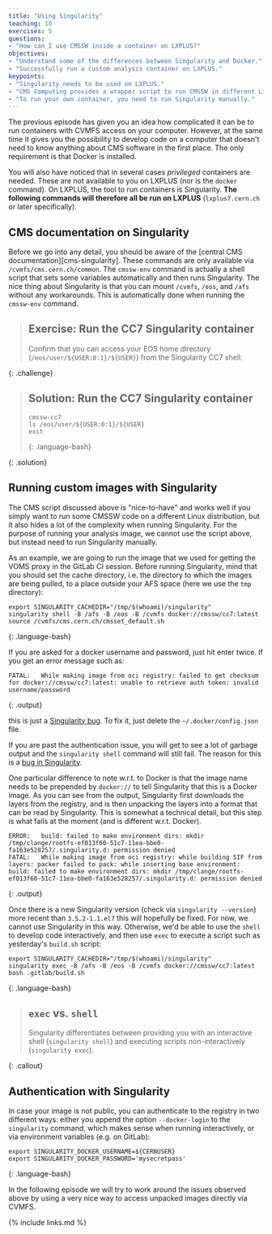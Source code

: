 ```yaml
---
title: "Using Singularity"
teaching: 10
exercises: 5
questions:
- "How can I use CMSSW inside a container on LXPLUS?"
objectives:
- "Understand some of the differences between Singularity and Docker."
- "Successfully run a custom analysis container on LXPLUS."
keypoints:
- "Singularity needs to be used on LXPLUS."
- "CMS Computing provides a wrapper script to run CMSSW in different Linux environments (SLC5, SLC6, CC7, CC8)."
- "To run your own container, you need to run Singularity manually."
---
```


The previous episode has given you an idea how complicated it can be
to run containers with CVMFS access on your computer. However, at the
same time it gives you the possibility to develop code on a computer
that doesn't need to know anything about CMS software in the first place.
The only requirement is that Docker is installed.

You will also have noticed that in several cases *privileged* containers
are needed. These are not available to you on LXPLUS (nor is the `docker`
command). On LXPLUS, the tool to run containers is Singularity.
**The following commands will therefore all be run on LXPLUS**
(`lxplus7.cern.ch` or later specifically).

## CMS documentation on Singularity

Before we go into any detail, you should be aware of the
[central CMS documentation][cms-singularity]. These commands are only
available via `/cvmfs/cms.cern.ch/common`. The `cmssw-env` command is
actually a shell script that sets some variables automatically and then
runs Singularity. The nice thing about Singularity is that you can
mount `/cvmfs`, `/eos`, and `/afs` without any workarounds. This is
automatically done when running the `cmssw-env` command.

> ## Exercise: Run the CC7 Singularity container
>
> Confirm that you can access your EOS home directory
> (`/eos/user/${USER:0:1}/${USER}`) from the Singularity CC7 shell.
>
{: .challenge}

> ## Solution: Run the CC7 Singularity container
>
> ~~~
> cmssw-cc7
> ls /eos/user/${USER:0:1}/${USER}
> exit
> ~~~
> {: .language-bash}
>
{: .solution}

## Running custom images with Singularity

The CMS script discussed above is "nice-to-have" and works well
if you simply want to run some CMSSW code on a different Linux
distribution, but it also hides a lot of the complexity when
running Singularity. For the purpose of running your analysis
image, we cannot use the script above, but instead need to
run Singularity manually.

As an example, we are going to run the image that we used for
getting the VOMS proxy in the GitLab CI session. Before running
Singularity, mind that you should set the cache directory, i.e.
the directory to which the images are being pulled, to a
place outside your AFS space (here we use the `tmp` directory):

~~~
export SINGULARITY_CACHEDIR="/tmp/$(whoami)/singularity"
singularity shell -B /afs -B /eos -B /cvmfs docker://cmssw/cc7:latest
source /cvmfs/cms.cern.ch/cmsset_default.sh
~~~
{: .language-bash}

If you are asked for a docker username and password, just hit
enter twice. If you get an error message such as:

~~~
FATAL:   While making image from oci registry: failed to get checksum for docker://cmssw/cc7:latest: unable to retrieve auth token: invalid username/password
~~~
{: .output}

this is just a
[Singularity bug](https://github.com/sylabs/singularity/issues/4224).
To fix it, just delete the `~/.docker/config.json` file.

If you are past the authentication issue, you will get to see a
lot of garbage output and the `singularity shell` command will still
fail. The reason for this is a
[bug in Singularity](https://github.com/sylabs/singularity/issues/4943).

One particular difference to note w.r.t. to Docker is that the image
name needs to be prepended by `docker://` to tell Singularity that this
is a Docker image.
As you can see from the output, Singularity first downloads the layers
from the registry, and is then unpacking the layers into a format that
can be read by Singularity. This is somewhat a technical detail, but
this step is what fails at the moment (and is different w.r.t. Docker).

~~~
ERROR:   build: failed to make environment dirs: mkdir /tmp/clange/rootfs-ef013f60-51c7-11ea-bbe0-fa163e528257/.singularity.d: permission denied
FATAL:   While making image from oci registry: while building SIF from layers: packer failed to pack: while inserting base environment: build: failed to make environment dirs: mkdir /tmp/clange/rootfs-ef013f60-51c7-11ea-bbe0-fa163e528257/.singularity.d: permission denied
~~~
{: .output}

Once there is a new Singularity version (check via
`singularity --version`) more recent than
`3.5.2-1.1.el7` this will hopefully be fixed. For now, we cannot
use Singularity in this way. Otherwise, we'd be able to use
the `shell` to develop code interactively, and then use
`exec` to execute a script such as yesterday's `build.sh`
script:

~~~
export SINGULARITY_CACHEDIR="/tmp/$(whoami)/singularity"
singularity exec -B /afs -B /eos -B /cvmfs docker://cmssw/cc7:latest bash .gitlab/build.sh
~~~
{: .language-bash}

> ## `exec` vs. `shell`
>
> Singularity differentiates between providing you with an
> interactive shell (`singularity shell`) and executing scripts
> non-interactively (`singularity exec`).
>
{: .callout}

## Authentication with Singularity

In case your image is not public, you can authenticate to
the registry in two different ways: either you append the
option `--docker-login` to the `singularity` command, which
makes sense when running interactively, or via environment
variables (e.g. on GitLab):

~~~
export SINGULARITY_DOCKER_USERNAME=${CERNUSER}
export SINGULARITY_DOCKER_PASSWORD='mysecretpass'
~~~
{: .language-bash}

In the following episode we will try to work around the issues
observed above by using a very nice way to access unpacked images
directly via CVMFS.

{% include links.md %}

